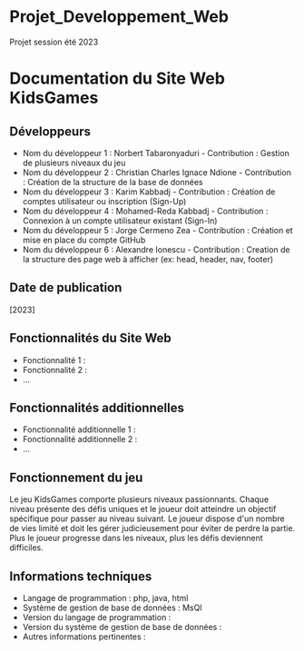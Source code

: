 # Projet_Developpement_Web
Projet session été 2023

# Documentation du Site Web KidsGames

## Développeurs
- Nom du développeur 1 : Norbert Tabaronyaduri - Contribution : Gestion de plusieurs niveaux du jeu
- Nom du développeur 2 : Christian Charles Ignace Ndione - Contribution : Création de la structure de la base de données
- Nom du développeur 3 : Karim Kabbadj - Contribution : Création de comptes utilisateur ou inscription (Sign-Up) 
- Nom du développeur 4 : Mohamed-Reda Kabbadj - Contribution : Connexion à un compte utilisateur existant (Sign-In)
- Nom du développeur 5 : Jorge Cermeno Zea - Contribution : Création et mise en place du compte GitHub
- Nom du développeur 6 : Alexandre Ionescu - Contribution : Creation de la structure des page web à afficher (ex: head, header, nav, footer)
  

## Date de publication
[2023]

## Fonctionnalités du Site Web
- Fonctionnalité 1 :
- Fonctionnalité 2 : 
- ...

## Fonctionnalités additionnelles
- Fonctionnalité additionnelle 1 : 
- Fonctionnalité additionnelle 2 : 
- ...

## Fonctionnement du jeu
Le jeu KidsGames comporte plusieurs niveaux passionnants. Chaque niveau présente des défis uniques et le joueur doit atteindre un objectif spécifique pour passer au niveau suivant. Le joueur dispose d'un nombre de vies limité et doit les gérer judicieusement pour éviter de perdre la partie. Plus le joueur progresse dans les niveaux, plus les défis deviennent difficiles.

## Informations techniques
- Langage de programmation : php, java, html
- Système de gestion de base de données : MsQl
- Version du langage de programmation : 
- Version du système de gestion de base de données : 
- Autres informations pertinentes : 

